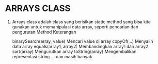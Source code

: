 # ARRAYS CLASS

1. Arrays class adalah class yang berisikan static method yang bisa kita gunakan untuk memanipulasi data array, seperti pencarian dan pengurutan
   Method                                    Keterangan
  
   binarySearch(array, value)                Mencari value di array
   copyOf(...)                               Menyalin data array
   equals(array1, array2)                    Membandingkan array1 dan array2
   sort(array)                               Mengurutkan array
   toString(array)                           Mengembalikan representasi string
   … dan masih banyak
 

